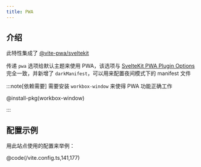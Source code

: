 ```yaml
---
title: PWA
---
```


## 介绍

此特性集成了 [@vite-pwa/sveltekit](https://vite-pwa-org.netlify.app/frameworks/sveltekit.html#sveltekit-pwa-plugin)

传递 `pwa` 选项给默认主题来使用 PWA，该选项与 [SvelteKit PWA Plugin Options](https://vite-pwa-org.netlify.app/frameworks/sveltekit.html#sveltekit-pwa-plugin-options) 完全一致，并新增了 `darkManifest`，可以用来配置夜间模式下的 manifest 文件

:::note[依赖需要]
需要安装 `workbox-window` 来使得 PWA 功能正确工作

@install-pkg(workbox-window)

:::


## 配置示例

用此站点使用的配置来举例：

@code(/vite.config.ts,141,177)